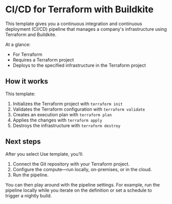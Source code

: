 # CI/CD for Terraform with Buildkite

This template gives you a continuous integration and continuous deployment (CI/CD) pipeline that manages a company's infrastructure using Terraform and Buildkite.

At a glance:

- For Terraform
- Requires a Terraform project
- Deploys to the specified infrastructure in the Terraform project

## How it works

This template:

1. Initializes the Terraform project with `terraform init`
2. Validates the Terraform configuration with `terraform validate`
3. Creates an execution plan with `terraform plan`
4. Applies the changes with `terraform apply`
5. Destroys the infrastructure with `terraform destroy`

## Next steps

After you select Use template, you’ll:

1. Connect the Git repository with your Terraform project.
2. Configure the compute—run locally, on-premises, or in the cloud.
3. Run the pipeline.

You can then play around with the pipeline settings. For example, run the pipeline locally while you iterate on the definition or set a schedule to trigger a nightly build.